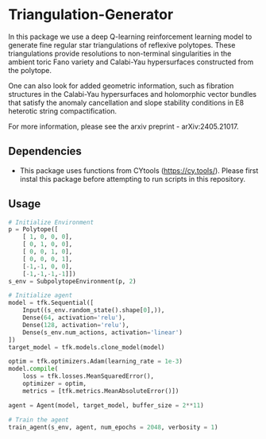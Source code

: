 # Triangulation-Generator

In this package we use a deep Q-learning reinforcement learning model to generate fine regular star triangulations of reflexive polytopes. These triangulations provide resolutions to non-terminal singularities in the ambient toric Fano variety and Calabi-Yau hypersurfaces constructed from the polytope. 

One can also look for added geometric information, such as fibration structures in the Calabi-Yau hypersurfaces and holomorphic vector bundles that satisfy the anomaly cancellation and slope stability conditions in E8 heterotic string compactification.

For more information, please see the arxiv preprint - arXiv:2405.21017. 

## Dependencies
* This package uses functions from CYtools (https://cy.tools/). Please first instal this package before attempting to run scripts in this repository. 


## Usage
```python
# Initialize Environment
p = Polytope([
    [ 1, 0, 0, 0],
    [ 0, 1, 0, 0],
    [ 0, 0, 1, 0],
    [ 0, 0, 0, 1],
    [-1,-1, 0, 0],
    [-1,-1,-1,-1]])
s_env = SubpolytopeEnvironment(p, 2)

# Initialize agent
model = tfk.Sequential([
    Input((s_env.random_state().shape[0],)),
    Dense(64, activation='relu'),
    Dense(128, activation='relu'),
    Dense(s_env.num_actions, activation='linear')
])
target_model = tfk.models.clone_model(model)

optim = tfk.optimizers.Adam(learning_rate = 1e-3)
model.compile(
    loss = tfk.losses.MeanSquaredError(),
    optimizer = optim,
    metrics = [tfk.metrics.MeanAbsoluteError()])

agent = Agent(model, target_model, buffer_size = 2**11)

# Train the agent
train_agent(s_env, agent, num_epochs = 2048, verbosity = 1)
```